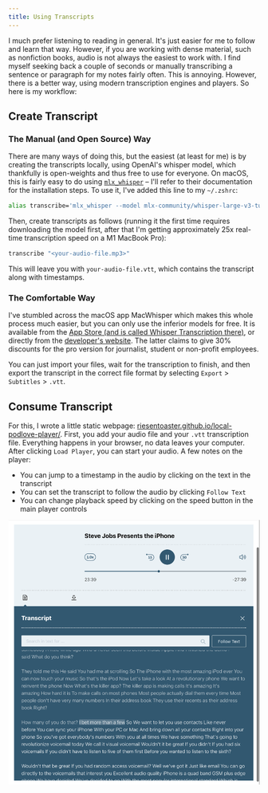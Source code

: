 ```yaml
---
title: Using Transcripts
---
```


I much prefer listening to reading in general. It's just easier for me to follow and learn that way. However, if you are working with dense material, such as nonfiction books, audio is not always the easiest to work with. I find myself seeking back a couple of seconds or manually transcribing a sentence or paragraph for my notes fairly often. This is annoying. However, there is a better way, using modern transcription engines and players. So here is my workflow:

## Create Transcript

### The Manual (and Open Source) Way

There are many ways of doing this, but the easiest (at least for me) is by creating the transcripts locally, using OpenAI's whisper model, which thankfully is open-weights and thus free to use for everyone. On macOS, this is fairly easy to do using [`mlx_whisper`](https://pypi.org/project/mlx-whisper/) – I'll refer to their documentation for the installation steps. To use it, I've added this line to my `~/.zshrc`:

```bash
alias transcribe='mlx_whisper --model mlx-community/whisper-large-v3-turbo --output-format vtt'
```

Then, create transcripts as follows (running it the first time requires downloading the model first, after that I'm getting approximately 25x real-time transcription speed on a M1 MacBook Pro):

```bash
transcribe "<your-audio-file.mp3>"
```

This will leave you with `your-audio-file.vtt`, which contains the transcript along with timestamps.

### The Comfortable Way

I've stumbled across the macOS app MacWhisper which makes this whole process much easier, but you can only use the inferior models for free. It is available from the [App Store (and is called Whisper Transcription there)](https://apps.apple.com/ch/app/whisper-transcription/id1668083311), or directly from the [developer's website](https://goodsnooze.gumroad.com/l/macwhisper). The latter claims to give 30% discounts for the pro version for journalist, student or non-profit employees.

You can just import your files, wait for the transcription to finish, and then export the transcript in the correct file format by selecting `Export` > `Subtitles` > `.vtt`.

## Consume Transcript

For this, I wrote a little static webpage: [riesentoaster.github.io/local-podlove-player/](https://riesentoaster.github.io/local-podlove-player/). First, you add your audio file and your `.vtt` transcription file. Everything happens in your browser, no data leaves your computer. After clicking `Load Player`, you can start your audio. A few notes on the player:
- You can jump to a timestamp in the audio by clicking on the text in the transcript
- You can set the transcript to follow the audio by clicking `Follow Text`
- You can change playback speed by clicking on the speed button in the main player controls

![](/assets/transcriptions-screenshot.png)